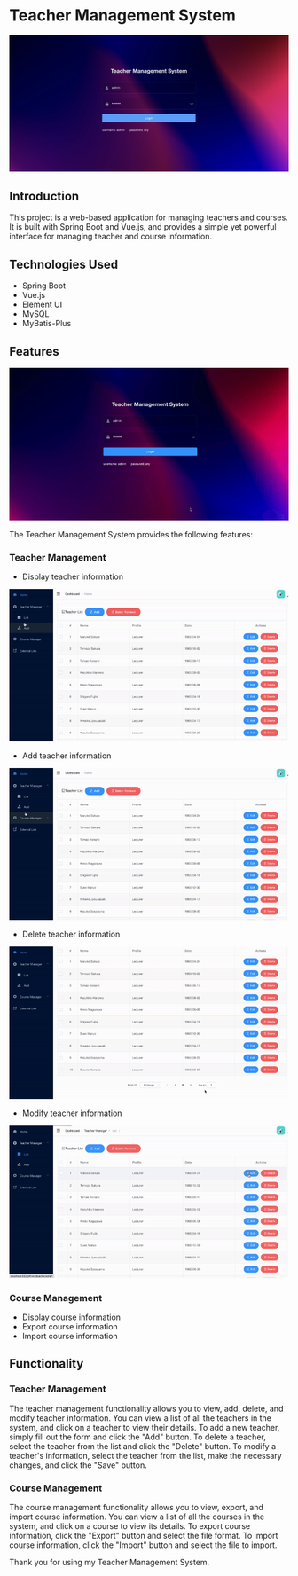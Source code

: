 # Teacher Management System

![image](https://raw.githubusercontent.com/syoho/github-image/main/tms/tms-login-01.jpg)

## Introduction

This project is a web-based application for managing teachers and courses. It is built with Spring Boot and Vue.js, and provides a simple yet powerful interface for managing teacher and course information.

## Technologies Used

- Spring Boot
- Vue.js
- Element UI
- MySQL
- MyBatis-Plus


## Features

![image](https://raw.githubusercontent.com/syoho/github-image/main/tms/tms-login-01.gif)

The Teacher Management System provides the following features:

### Teacher Management

- Display teacher information

![image](https://raw.githubusercontent.com/syoho/github-image/main/tms/Display%20teacher%20information.gif)

- Add teacher information

![image](https://raw.githubusercontent.com/syoho/github-image/main/tms/Add%20teacher%20information.gif)

- Delete teacher information

![image](https://raw.githubusercontent.com/syoho/github-image/main/tms/Delete%20teacher%20information.gif)

- Modify teacher information

![image](https://raw.githubusercontent.com/syoho/github-image/main/tms/Modify%20teacher%20information.gif)

### Course Management

- Display course information
- Export course information
- Import course information

## Functionality

### Teacher Management

The teacher management functionality allows you to view, add, delete, and modify teacher information. You can view a list of all the teachers in the system, and click on a teacher to view their details. To add a new teacher, simply fill out the form and click the "Add" button. To delete a teacher, select the teacher from the list and click the "Delete" button. To modify a teacher's information, select the teacher from the list, make the necessary changes, and click the "Save" button.

### Course Management

The course management functionality allows you to view, export, and import course information. You can view a list of all the courses in the system, and click on a course to view its details. To export course information, click the "Export" button and select the file format. To import course information, click the "Import" button and select the file to import.

Thank you for using my Teacher Management System.
